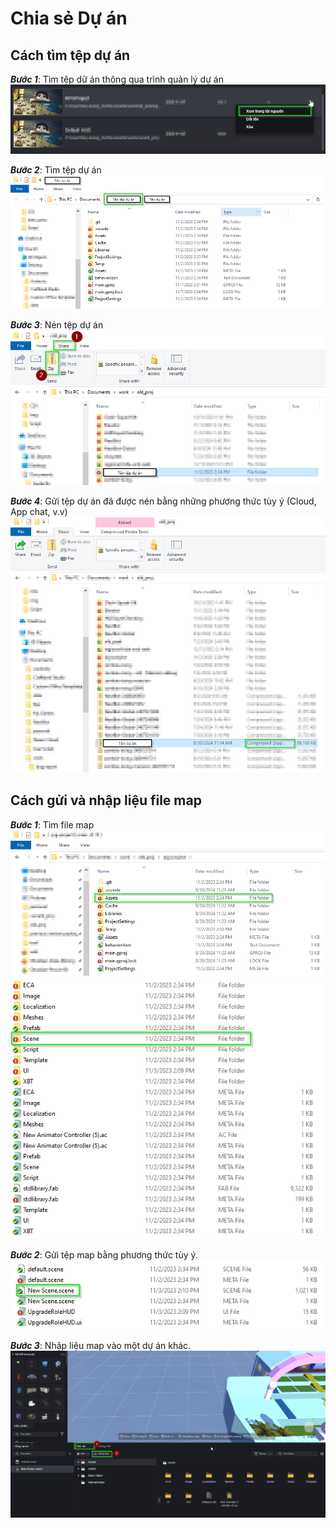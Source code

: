 # Chia sẻ Dự án
## Cách tìm tệp dự án
***Bước 1***: Tìm tệp dữ án thông qua trình quản lý dự án  
![show_in_resource](./img/show_in_resouce.png)

***Bước 2***: Tìm tệp dự án
![click_project_folder](./img/click_project_name.png)

***Bước 3***: Nén tệp dự án
![zip_project](./img/zip_project.png)

***Bước 4***: Gửi tệp dự án đã được nén bằng những phương thức tùy ý (Cloud, App chat, v.v)
![zipped_project](./img/zipped_project.png)

## Cách gửi và nhập liệu file map
***Bước 1***: Tìm file map
![asset](./img/asset.png)
![scene](./img/scene.png)

***Bước 2***: Gửi tệp map bằng phương thức tùy ý.
![scene_file](./img/scene_file.png)

***Bước 3***: Nhập liệu map vào một dự án khác.
![import](./img/import.png)